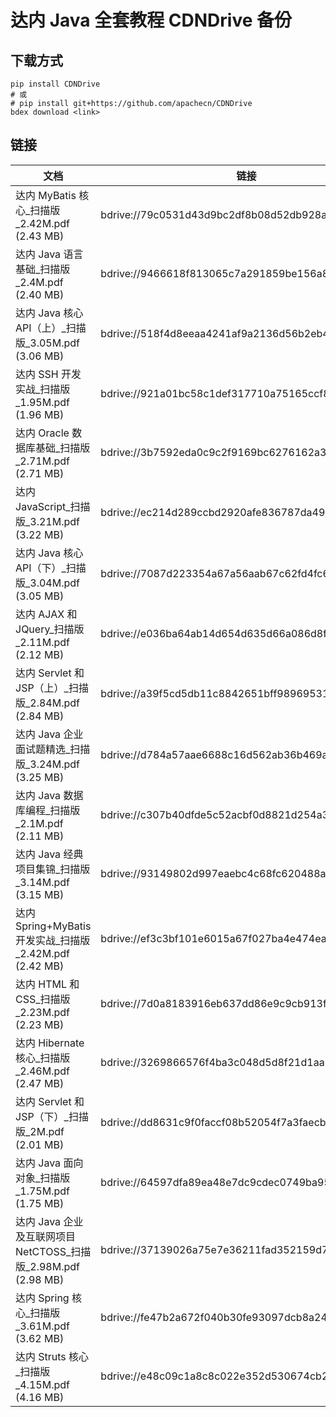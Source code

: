 <!---
title: 达内 Java 全套教程 CDNDrive 备份
date: 2019-04-01 00:00:00
categories:
  - 计算机
tags:
  - 达内
--->

# 达内 Java 全套教程 CDNDrive 备份

## 下载方式

```
pip install CDNDrive
# 或
# pip install git+https://github.com/apachecn/CDNDrive
bdex download <link>
```

## 链接

<!--more-->

| 文档 | 链接 |
| --- | --- |
| 达内 MyBatis 核心_扫描版_2.42M.pdf (2.43 MB) | bdrive://79c0531d43d9bc2df8b08d52db928ad2ff5b67a4 |
| 达内 Java 语言基础_扫描版_2.4M.pdf (2.40 MB) | bdrive://9466618f813065c7a291859be156a84e1f9021e0 |
| 达内 Java 核心 API（上）_扫描版_3.05M.pdf (3.06 MB) | bdrive://518f4d8eeaa4241af9a2136d56b2eb4ce5bd32e6 |
| 达内 SSH 开发实战_扫描版_1.95M.pdf (1.96 MB) | bdrive://921a01bc58c1def317710a75165ccf81fe009d11 |
| 达内 Oracle 数据库基础_扫描版_2.71M.pdf (2.71 MB) | bdrive://3b7592eda0c9c2f9169bc6276162a3e97bda22f7 |
| 达内 JavaScript_扫描版_3.21M.pdf (3.22 MB) | bdrive://ec214d289ccbd2920afe836787da496a5577fba9 |
| 达内 Java 核心 API（下）_扫描版_3.04M.pdf (3.05 MB) | bdrive://7087d223354a67a56aab67c62fd4fc67c4ea7839 |
| 达内 AJAX 和 JQuery_扫描版_2.11M.pdf (2.12 MB) | bdrive://e036ba64ab14d654d635d66a086d8f9cbe6b29bc |
| 达内 Servlet 和 JSP（上）_扫描版_2.84M.pdf (2.84 MB) | bdrive://a39f5cd5db11c8842651bff98969531e59dd78e4 |
| 达内 Java 企业面试题精选_扫描版_3.24M.pdf (3.25 MB) | bdrive://d784a57aae6688c16d562ab36b469a5e8e9f0803 |
| 达内 Java 数据库编程_扫描版_2.1M.pdf (2.11 MB) | bdrive://c307b40dfde5c52acbf0d8821d254a30b05ea993 |
| 达内 Java 经典项目集锦_扫描版_3.14M.pdf (3.15 MB) | bdrive://93149802d997eaebc4c68fc620488aef90a02c9a |
| 达内 Spring+MyBatis 开发实战_扫描版_2.42M.pdf (2.42 MB) | bdrive://ef3c3bf101e6015a67f027ba4e474eac0c99e690 |
| 达内 HTML 和 CSS_扫描版_2.23M.pdf (2.23 MB) | bdrive://7d0a8183916eb637dd86e9c9cb913f827ba415f1 |
| 达内 Hibernate 核心_扫描版_2.46M.pdf (2.47 MB) | bdrive://3269866576f4ba3c048d5d8f21d1aa8ece808727 |
| 达内 Servlet 和 JSP（下）_扫描版_2M.pdf (2.01 MB) | bdrive://dd8631c9f0faccf08b52054f7a3faecb9471cb4f |
| 达内 Java 面向对象_扫描版_1.75M.pdf (1.75 MB) | bdrive://64597dfa89ea48e7dc9cdec0749ba95ac5289a60 |
| 达内 Java 企业及互联网项目 NetCTOSS_扫描版_2.98M.pdf (2.98 MB) | bdrive://37139026a75e7e36211fad352159d769c97daaef |
| 达内 Spring 核心_扫描版_3.61M.pdf (3.62 MB) | bdrive://fe47b2a672f040b30fe93097dcb8a24c7d4938c3 |
| 达内 Struts 核心_扫描版_4.15M.pdf (4.16 MB) | bdrive://e48c09c1a8c8c022e352d530674cb27899856a63 |
